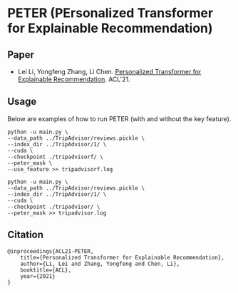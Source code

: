 # PETER (PErsonalized Transformer for Explainable Recommendation)

## Paper
- Lei Li, Yongfeng Zhang, Li Chen. [Personalized Transformer for Explainable Recommendation](https://lileipisces.github.io/files/ACL21-PETER-paper.pdf). ACL'21.

## Usage
Below are examples of how to run PETER (with and without the key feature).
```
python -u main.py \
--data_path ../TripAdvisor/reviews.pickle \
--index_dir ../TripAdvisor/1/ \
--cuda \
--checkpoint ./tripadvisorf/ \
--peter_mask \
--use_feature >> tripadvisorf.log

python -u main.py \
--data_path ../TripAdvisor/reviews.pickle \
--index_dir ../TripAdvisor/1/ \
--cuda \
--checkpoint ./tripadvisor/ \
--peter_mask >> tripadvisor.log
```

## Citation
```
@inproceedings{ACL21-PETER,
	title={Personalized Transformer for Explainable Recommendation},
	author={Li, Lei and Zhang, Yongfeng and Chen, Li},
	booktitle={ACL},
	year={2021}
}
```
